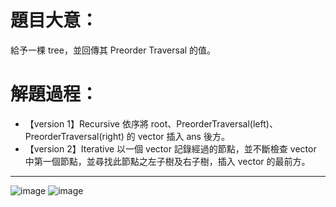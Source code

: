 # 題目大意：
給予一棵 tree，並回傳其 Preorder Traversal 的值。

# 解題過程：
* 【version 1】Recursive
依序將 root、PreorderTraversal(left)、PreorderTraversal(right) 的 vector 插入 ans 後方。
* 【version 2】Iterative
以一個 vector 記錄經過的節點，並不斷檢查 vector 中第一個節點，並尋找此節點之左子樹及右子樹，插入 vector 的最前方。



-------------------------
![image](https://github.com/00757129/Leetcode/assets/58520935/baf342ca-e3c9-4df9-933c-496bfcb4f581)
![image](https://github.com/00757129/Leetcode/assets/58520935/8c9c015b-8032-4c56-9b4d-b572604bc863)


